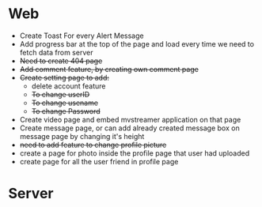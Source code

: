 # Web
* Create Toast For every Alert Message
* Add progress bar at the top of the page and load every time we need to fetch data from server
* ~~Need to create 404 page~~
* ~~Add comment feature, by creating own comment page~~
* ~~Create setting page to add:~~
  * delete account feature
  * ~~To change userID~~
  * ~~To change usename~~
  * ~~To change Password~~
* Create video page and embed mvstreamer application on that page
* Create message page, or can add already created message box on message page by changing it's height
* ~~need to add feature to change profile picture~~
* create a page for photo inside the profile page that user had uploaded
* create page for all the user friend in profile page

# Server
